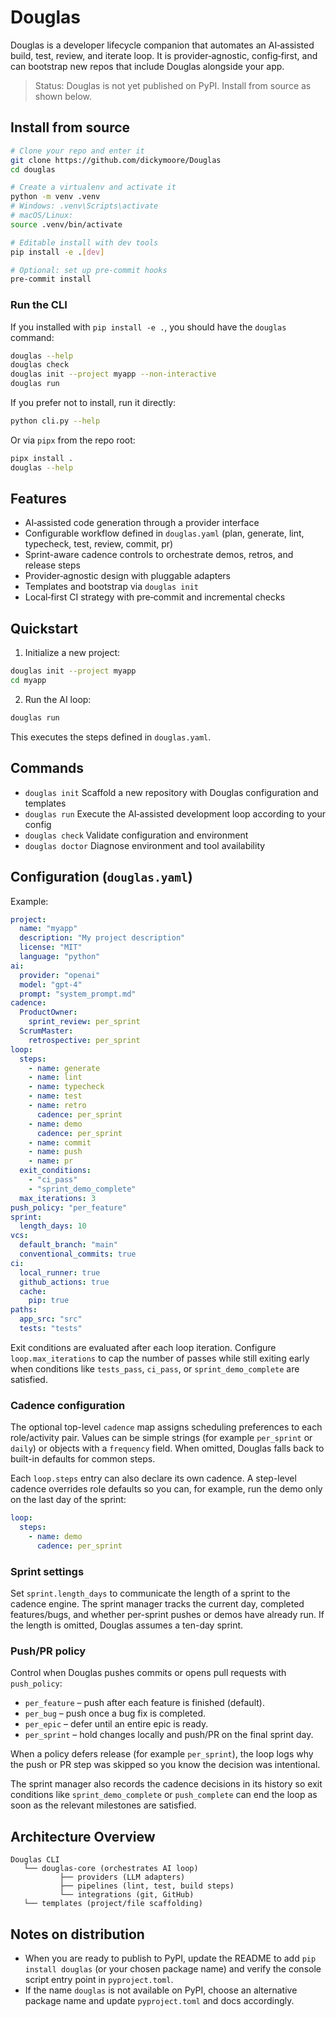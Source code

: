 # Douglas

Douglas is a developer lifecycle companion that automates an AI‑assisted build, test, review, and iterate loop.
It is provider‑agnostic, config‑first, and can bootstrap new repos that include Douglas alongside your app.

> Status: Douglas is not yet published on PyPI. Install from source as shown below.

## Install from source

```bash
# Clone your repo and enter it
git clone https://github.com/dickymoore/Douglas
cd douglas

# Create a virtualenv and activate it
python -m venv .venv
# Windows: .venv\Scripts\activate
# macOS/Linux:
source .venv/bin/activate

# Editable install with dev tools
pip install -e .[dev]

# Optional: set up pre-commit hooks
pre-commit install
```

### Run the CLI

If you installed with `pip install -e .`, you should have the `douglas` command:

```bash
douglas --help
douglas check
douglas init --project myapp --non-interactive
douglas run
```

If you prefer not to install, run it directly:

```bash
python cli.py --help
```

Or via `pipx` from the repo root:

```bash
pipx install .
douglas --help
```

## Features

- AI‑assisted code generation through a provider interface
- Configurable workflow defined in `douglas.yaml` (plan, generate, lint, typecheck, test, review, commit, pr)
- Sprint-aware cadence controls to orchestrate demos, retros, and release steps
- Provider‑agnostic design with pluggable adapters
- Templates and bootstrap via `douglas init`
- Local‑first CI strategy with pre‑commit and incremental checks

## Quickstart

1) Initialize a new project:

```bash
douglas init --project myapp
cd myapp
```

2) Run the AI loop:

```bash
douglas run
```

This executes the steps defined in `douglas.yaml`.

## Commands

- `douglas init`  Scaffold a new repository with Douglas configuration and templates
- `douglas run`   Execute the AI‑assisted development loop according to your config
- `douglas check` Validate configuration and environment
- `douglas doctor` Diagnose environment and tool availability

## Configuration (`douglas.yaml`)

Example:

```yaml
project:
  name: "myapp"
  description: "My project description"
  license: "MIT"
  language: "python"
ai:
  provider: "openai"
  model: "gpt-4"
  prompt: "system_prompt.md"
cadence:
  ProductOwner:
    sprint_review: per_sprint
  ScrumMaster:
    retrospective: per_sprint
loop:
  steps:
    - name: generate
    - name: lint
    - name: typecheck
    - name: test
    - name: retro
      cadence: per_sprint
    - name: demo
      cadence: per_sprint
    - name: commit
    - name: push
    - name: pr
  exit_conditions:
    - "ci_pass"
    - "sprint_demo_complete"
  max_iterations: 3
push_policy: "per_feature"
sprint:
  length_days: 10
vcs:
  default_branch: "main"
  conventional_commits: true
ci:
  local_runner: true
  github_actions: true
  cache:
    pip: true
paths:
  app_src: "src"
  tests: "tests"
```

Exit conditions are evaluated after each loop iteration. Configure
`loop.max_iterations` to cap the number of passes while still exiting early when
conditions like `tests_pass`, `ci_pass`, or `sprint_demo_complete` are satisfied.

### Cadence configuration

The optional top-level `cadence` map assigns scheduling preferences to each
role/activity pair. Values can be simple strings (for example `per_sprint` or
`daily`) or objects with a `frequency` field. When omitted, Douglas falls back to
built-in defaults for common steps.

Each `loop.steps` entry can also declare its own cadence. A step-level cadence
overrides role defaults so you can, for example, run the demo only on the last
day of the sprint:

```yaml
loop:
  steps:
    - name: demo
      cadence: per_sprint
```

### Sprint settings

Set `sprint.length_days` to communicate the length of a sprint to the cadence
engine. The sprint manager tracks the current day, completed features/bugs, and
whether per-sprint pushes or demos have already run. If the length is omitted,
Douglas assumes a ten-day sprint.

### Push/PR policy

Control when Douglas pushes commits or opens pull requests with `push_policy`:

- `per_feature` – push after each feature is finished (default).
- `per_bug` – push once a bug fix is completed.
- `per_epic` – defer until an entire epic is ready.
- `per_sprint` – hold changes locally and push/PR on the final sprint day.

When a policy defers release (for example `per_sprint`), the loop logs why the
push or PR step was skipped so you know the decision was intentional.

The sprint manager also records the cadence decisions in its history so exit
conditions like `sprint_demo_complete` or `push_complete` can end the loop as
soon as the relevant milestones are satisfied.

## Architecture Overview

```
Douglas CLI
   └── douglas-core (orchestrates AI loop)
           ├── providers (LLM adapters)
           ├── pipelines (lint, test, build steps)
           └── integrations (git, GitHub)
   └── templates (project/file scaffolding)
```

## Notes on distribution

- When you are ready to publish to PyPI, update the README to add `pip install douglas` (or your chosen package name) and verify the console script entry point in `pyproject.toml`.
- If the name `douglas` is not available on PyPI, choose an alternative package name and update `pyproject.toml` and docs accordingly.

